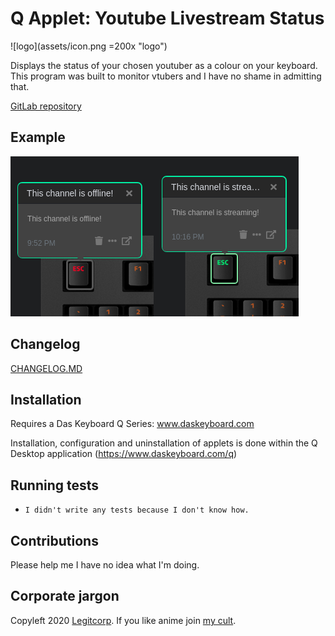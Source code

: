 # Q Applet: Youtube Livestream Status

![logo](assets/icon.png  =200x "logo")

Displays the status of your chosen youtuber as a colour on your keyboard.
This program was built to monitor vtubers and I have no shame in admitting that.

[GitLab repository](https://gitlab.legitcorp.com/daskeyboard/youtubelivestreamstatus)

## Example

![Offline and Online stream](assets/image.png "Offline and Online stream")

## Changelog

[CHANGELOG.MD](CHANGELOG.md)

## Installation

Requires a Das Keyboard Q Series: www.daskeyboard.com

Installation, configuration and uninstallation of applets is done within
the Q Desktop application (<https://www.daskeyboard.com/q>)

## Running tests

- `I didn't write any tests because I don't know how.`

## Contributions

Please help me I have no idea what I'm doing.

## Corporate jargon

Copyleft 2020 [Legitcorp](legitcorp.com/).
If you like anime join [my cult](https://axisorder.com/).
